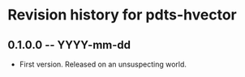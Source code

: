 # Revision history for pdts-hvector

## 0.1.0.0 -- YYYY-mm-dd

* First version. Released on an unsuspecting world.
